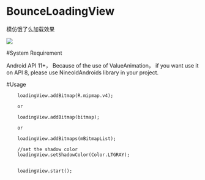 # BounceLoadingView
模仿饿了么加载效果

![](https://github.com/niniloveyou/BounceLoadingView/blob/master/bounceLoadingView.gif)

#System Requirement

Android API 11+， Because of the use of ValueAnimation， if you want use it on API 8, please use NineoldAndroids library in your project.

#Usage
        
       
        
        loadingView.addBitmap(R.mipmap.v4);
        
        or
        
        loadingView.addBitmap(bitmap);
        
        or
        
        loadingView.addBitmaps(mBitmapList);
        
        //set the shadow color
        loadingView.setShadowColor(Color.LTGRAY);
        
 
        loadingView.start();
